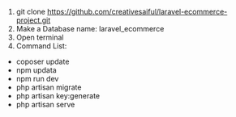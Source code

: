 1. git clone https://github.com/creativesaiful/laravel-ecommerce-project.git
2. Make a Database name: laravel_ecommerce
3. Open terminal 
4. Command List:

- coposer update
- npm updata
- npm run dev
- php artisan migrate
- php artisan key:generate
- php artisan serve
